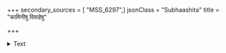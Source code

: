 +++
secondary_sources = [ "MSS_6297",]
jsonClass = "Subhaashita"
title = "कामिनीषु विवाहेषु"

+++

<details><summary>Text</summary>

कामिनीषु विवाहेषु गवां मुक्तौ तथैव च।  
ब्राह्मणानां विपत्तौ च शपथैर्नास्ति पातकम्॥
</details>
